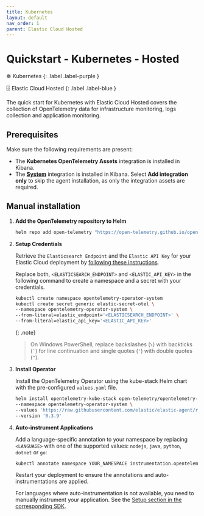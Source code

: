 ```yaml
---
title: Kubernetes
layout: default
nav_order: 1
parent: Elastic Cloud Hosted
---
```


# Quickstart - Kubernetes - Hosted

☸️ Kubernetes
{: .label .label-purple }

🗄️ Elastic Cloud Hosted
{: .label .label-blue }

The quick start for Kubernetes with Elastic Cloud Hosted covers the collection of OpenTelemetry data for infrastructure monitoring,
logs collection and application monitoring.

## Prerequisites

Make sure the following requirements are present:

- The **Kubernetes OpenTelemetry Assets** integration is installed in Kibana.
- The **[System](https://www.elastic.co/docs/reference/integrations/system)** integration is installed in Kibana. Select **Add integration only** to skip the agent installation, as only the integration assets are required.

## Manual installation

1. **Add the OpenTelemetry repository to Helm**

    ```bash
    helm repo add open-telemetry "https://open-telemetry.github.io/opentelemetry-helm-charts" --force-update
    ```

2. **Setup Credentials**

    Retrieve the `Elasticsearch Endpoint` and the `Elastic API Key` for your Elastic Cloud deployment by [following these instructions](./#retrieving-connection-details-for-your-elastic-cloud-deployment).

    Replace both, `<ELASTICSEARCH_ENDPOINT>` and `<ELASTIC_API_KEY>` in the following command to create a namespace and a secret with your credentials.

    ```bash
    kubectl create namespace opentelemetry-operator-system
    kubectl create secret generic elastic-secret-otel \
    --namespace opentelemetry-operator-system \
    --from-literal=elastic_endpoint='<ELASTICSEARCH_ENDPOINT>' \
    --from-literal=elastic_api_key='<ELASTIC_API_KEY>'
    ```

    {: .note}
    > On Windows PowerShell, replace backslashes (`\`) with backticks (`` ` ``) for line continuation and single quotes (`'`) with double quotes (`"`).

3. **Install Operator**

    Install the OpenTelemetry Operator using the kube-stack Helm chart with the pre-configured `values.yaml` file.

    ```bash
    helm install opentelemetry-kube-stack open-telemetry/opentelemetry-kube-stack \
    --namespace opentelemetry-operator-system \
    --values 'https://raw.githubusercontent.com/elastic/elastic-agent/refs/tags/v{{ site.edot_versions.collector }}/deploy/helm/edot-collector/kube-stack/values.yaml' \
    --version '0.3.9'
    ```

4. **Auto-instrument Applications**

    Add a language-specific annotation to your namespace by replacing `<LANGUAGE>` with one of the supported values: `nodejs`, `java`, `python`, `dotnet` or `go`:

    ```bash
    kubectl annotate namespace YOUR_NAMESPACE instrumentation.opentelemetry.io/inject-<LANGUAGE>="opentelemetry-operator-system/elastic-instrumentation"
    ```

    Restart your deployment to ensure the annotations and auto-instrumentations are applied.

    For languages where auto-instrumentation is not available, you need to manually instrument your application. See the [Setup section in the corresponding SDK](../../edot-sdks).
